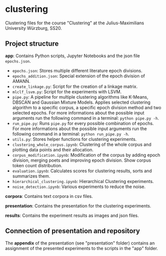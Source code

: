 # clustering
Clustering files for the course "Clustering" at the Julius-Maximilians University Würzburg, SS20.


## Project structure

**app**: Contains Python scripts, Jupyter Notebooks and the json file `epochs.json`.
- `epochs.json`: Stores multiple different literature epoch divisions.
- `epochs_addition.json`: Special extension of the epoch division of AMANN.
- `create_linkage.py`: Script for the creation of a linkage matrix.
- `mlclf_lsvm.py`: Script for the experiments with LSVM.
- `pipe.py`: A pipeline for multiple clustering algorithms like K-Means, DBSCAN and Gaussian Mixture Models. Applies selected clustering algorithm to a specific corpus, a specific epoch division method and two selected epochs. For more informations about the possible input arguments run the following command in a terminal: `python pipe.py -h`. 
- `run_pipe.py`: Runs `pipe.py` for every possible combination of epochs. For more informations about the possible input arguments run the following command in a terminal: `python run_pipe.py -h`. 
- `utils.py`: Stores helper functions for clustering experiments.
- `clustering_whole_corpus.ipynb`: Clustering of the whole corpus and plotting data points and their allocation.
- `corpus_modification.ipynb`: Modification of the corpus by adding epoch division, merging poets and improving epoch division. Show corpus token count 
distribution. 
- `evaluation.ipynb`: Calculates scores for clustering results, sorts and summarizes them.
- `hierarchical_clustering.ipynb`: Hierarchical Clustering experiments.
- `noise_detection.ipynb`: Various experiments to reduce the noise.


**corpora**: Contains text corpora in csv files.

**presentation**: Contains the presentation for the clustering experiments.

**results**: Contains the experiment results as images and json files.


## Connection of presentation and repository

The **appendix** of the presentation (see "presentation" folder) contains an assignment of the presented experiments to the scripts in the "app" folder.











